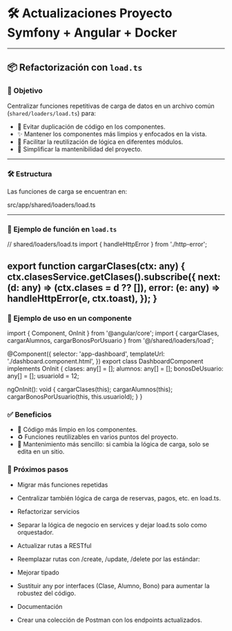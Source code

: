 # 🛠️ Actualizaciones Proyecto Symfony + Angular + Docker

---

## 📦 Refactorización con `load.ts`

### 🎯 Objetivo
Centralizar funciones repetitivas de carga de datos en un archivo común (`shared/loaders/load.ts`) para:

- 🚫 Evitar duplicación de código en los componentes.  
- ✨ Mantener los componentes más limpios y enfocados en la vista.  
- 🔁 Facilitar la reutilización de lógica en diferentes módulos.  
- 🔧 Simplificar la mantenibilidad del proyecto.  

---

### 🛠️ Estructura
Las funciones de carga se encuentran en:

src/app/shared/loaders/load.ts


---

### 📌 Ejemplo de función en `load.ts`

// shared/loaders/load.ts
import { handleHttpError } from './http-error';

export function cargarClases(ctx: any) {
  ctx.clasesService.getClases().subscribe({
    next: (d: any) => (ctx.clases = d ?? []),
    error: (e: any) => handleHttpError(e, ctx.toast),
  });
}
--- 

### 📌 Ejemplo de uso en un componente

import { Component, OnInit } from '@angular/core';
import { cargarClases, cargarAlumnos, cargarBonosPorUsuario } from '@/shared/loaders/load';

@Component({
  selector: 'app-dashboard',
  templateUrl: './dashboard.component.html',
})
export class DashboardComponent implements OnInit {
  clases: any[] = [];
  alumnos: any[] = [];
  bonosDeUsuario: any[] = [];
  usuarioId = 12;

  ngOnInit(): void {
    cargarClases(this);
    cargarAlumnos(this);
    cargarBonosPorUsuario(this, this.usuarioId);
  }
}


### ✅ Beneficios
- 🧹 Código más limpio en los componentes.
- ♻️ Funciones reutilizables en varios puntos del proyecto.
- 🔄 Mantenimiento más sencillo: si cambia la lógica de carga, solo se edita en un sitio.


### 🚀 Próximos pasos
- Migrar más funciones repetidas
- Centralizar también lógica de carga de reservas, pagos, etc. en load.ts.
- Refactorizar servicios
- Separar la lógica de negocio en services y dejar load.ts solo como orquestador.
- Actualizar rutas a RESTful
- Reemplazar rutas con /create, /update, /delete por las estándar:

- Mejorar tipado
- Sustituir any por interfaces (Clase, Alumno, Bono) para aumentar la robustez del código.
- Documentación
- Crear una colección de Postman con los endpoints actualizados.
